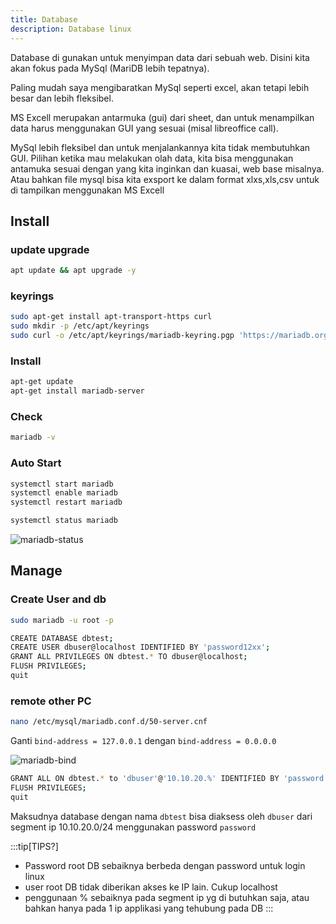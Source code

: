 ```yaml
---
title: Database
description: Database linux
---
```


Database di gunakan untuk menyimpan data dari sebuah web. Disini kita akan fokus pada MySql (MariDB lebih tepatnya). 

Paling mudah saya mengibaratkan MySql seperti excel, akan tetapi lebih besar dan lebih fleksibel.

MS Excell merupakan antarmuka (gui) dari sheet, dan untuk menampilkan data harus menggunakan GUI yang sesuai (misal libreoffice call).

MySql lebih fleksibel dan untuk menjalankannya kita tidak membutuhkan GUI. Pilihan ketika mau melakukan olah data, kita bisa menggunakan antamuka sesuai dengan yang kita inginkan dan kuasai, web base misalnya. Atau bahkan file mysql bisa kita exsport ke dalam format xlxs,xls,csv untuk di tampilkan menggunakan MS Excell

## Install

### update upgrade
```sh
apt update && apt upgrade -y
```

### keyrings

```sh
sudo apt-get install apt-transport-https curl
sudo mkdir -p /etc/apt/keyrings
sudo curl -o /etc/apt/keyrings/mariadb-keyring.pgp 'https://mariadb.org/mariadb_release_signing_key.pgp'

```

### Install
```sh
apt-get update
apt-get install mariadb-server
```
### Check
```sh
mariadb -v
```

### Auto Start

```sh
systemctl start mariadb
systemctl enable mariadb
systemctl restart mariadb
```

```sh
systemctl status mariadb
```
![mariadb-status](/images/linux/mariadb-status.png "mariadb-status")


## Manage

### Create User and db

```sh
sudo mariadb -u root -p
```

```sh
CREATE DATABASE dbtest;
CREATE USER dbuser@localhost IDENTIFIED BY 'password12xx';
GRANT ALL PRIVILEGES ON dbtest.* TO dbuser@localhost;
FLUSH PRIVILEGES;
quit
```

### remote other PC


```sh
nano /etc/mysql/mariadb.conf.d/50-server.cnf
```
Ganti 
``
bind-address = 127.0.0.1
``
dengan
``
bind-address = 0.0.0.0
``

![mariadb-bind](/images/linux/mariadb-bind.png "mariadb-bind")


```sh
GRANT ALL ON dbtest.* to 'dbuser'@'10.10.20.%' IDENTIFIED BY 'password' WITH GRANT OPTION;
FLUSH PRIVILEGES;
quit
```

Maksudnya database dengan nama ``dbtest`` bisa diaksess oleh ``dbuser`` dari segment ip 10.10.20.0/24 menggunakan password ``password``

:::tip[TIPS?]
- Password root DB sebaiknya berbeda dengan password untuk login linux 
- user root DB tidak diberikan akses ke IP lain. Cukup localhost
- penggunaan % sebaiknya pada segment ip yg di butuhkan saja, atau bahkan hanya pada 1 ip applikasi yang tehubung pada DB
:::